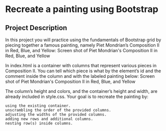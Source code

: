 # Recreate a painting using Bootstrap


## Project Description

In this project you will practice using the fundamentals of Bootstrap grid by piecing together a famous painting, namely Piet Mondrian’s Composition II in Red, Blue, and Yellow:
Screen shot of Piet Mondrian's Composition II in Red, Blue, and Yellow

In index.html is a container with columns that represent various pieces in Composition II. You can tell which piece is what by the element’s id and the comment inside the column and with the labeled painting below:
Screen shot of Piet Mondrian's Composition II in Red, Blue, and Yellow

The column’s height and colors, and the container’s height and width, are already included in style.css. Your goal is to recreate the painting by:

    using the existing container.
    unscrambling the order of the provided columns.
    adjusting the widths of the provided columns.
    adding new rows and additional columns.
    nesting row(s) inside columns.

